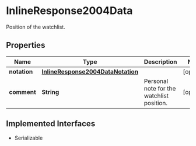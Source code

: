 

# InlineResponse2004Data

Position of the watchlist.

## Properties

Name | Type | Description | Notes
------------ | ------------- | ------------- | -------------
**notation** | [**InlineResponse2004DataNotation**](InlineResponse2004DataNotation.md) |  |  [optional]
**comment** | **String** | Personal note for the watchlist position. |  [optional]


## Implemented Interfaces

* Serializable


